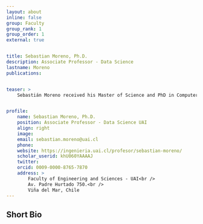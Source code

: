 ```yaml
---
layout: about
inline: false
group: Faculty
group_rank: 1
group_order: 1
external: true


title: Sebastian Moreno, Ph.D.
description: Associate Professor - Data Science 
lastname: Moreno
publications: 


teaser: >
    Sebastián Moreno received his Master of Science and PhD in Computer Science from Purdue University in 2011 and 2014, respectively. Since 2015, Sebastián has been working at Universidad Adolfo Ibáñez in the faculty of engineering and Science (FES), where he is an associated professor from 2022. Sebastián has been Associate director of the postgraduate academic programs from the FES (2021-2024), head of the Master of Science in Data Science (2022-2024), Master of Science in Engineering (2021-2022), and Computer Engineering (2020-2021). Sebastián also teaches multiple classes from undergraduate courses to professional, master, and doctorate courses. His research interests include machine learning, specifically deep learning (neural networks). Currently, he focuses on machine learning models for transportation data, applying deep learning models on remote sensing (recurrent, convolutional neural networks, and transformers), and the ability of deep learning models to transfer learned patterns over different domains. Thanks to his work, Sebastián has graduated more than 15 master students, published more than 40 papers (between conferences and JCR journals), and worked on more than 18 projects. He is also an active program committee member of the most important conferences in the machine learning area including NeurIPS, KDD, WWW, ICDM, and others. 


profile:
    name: Sebastian Moreno, Ph.D.
    position: Associate Professor - Data Science UAI
    align: right
    image: 
    email: sebastian.moreno@uai.cl
    phone: 
    website: https://ingenieria.uai.cl/profesor/sebastian-moreno/
    scholar_userid: khU060YAAAAJ
    twitter: 
    orcid: 0009-0000-8765-7870
    address: >
        Faculty of Engineering and Sciences - UAI<br />
        Av. Padre Hurtado 750.<br />        
        Viña del Mar, Chile
---
```



## Short Bio
